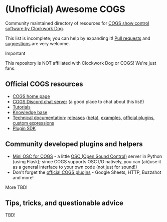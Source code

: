 # (Unofficial) Awesome COGS

Community maintained directory of resources for [COGS show control software by Clockwork Dog](https://cogs.show).

This list is incomplete; you can help by expanding it! [Pull requests](https://github.com/egnor/awesome-cogs-show/pulls) and [suggestions](https://github.com/egnor/awesome-cogs-show/issues) are very welcome.

> [!IMPORTANT]
> This repository is NOT affiliated with Clockwork Dog or COGS! We're just fans.

## Official COGS resources

- [COGS home page](https://cogs.show/)
- [COGS Discord chat server](https://discord.com/invite/N9zwR7Byrt) (a good place to chat about this list!)
- [Tutorials](https://cogs.show/tutorials/basics)
- [Knowledge base](https://cogs.zendesk.com/hc/en-gb)
- [Technical documentation](https://docs.cogs.show/): [releases](https://docs.cogs.show/releases/) [(beta)](https://docs.cogs.show/releases/beta/), [examples](https://docs.cogs.show/examples/), [official plugins](https://docs.cogs.show/plugins/), [custom expressions](https://docs.cogs.show/)
- [Plugin SDK](https://github.com/clockwork-dog/cogs-sdk/)

## Community developed plugins and helpers

- [Mini OSC for COGS](https://github.com/guigro/cogs-mini-osc) - a little [OSC (Open Sound Control)](https://en.wikipedia.org/wiki/Open_Sound_Control) server in Python (using Flask); since COGS supports OSC I/O natively, you can (ab)use it as a general interface to your own code (not just for sound!)
- Don't forget the [official COGS plugins](https://docs.cogs.show/plugins/) - Google Sheets, HTTP, Buzzshot and more!

More TBD!

## Tips, tricks, and questionable advice

TBD!
